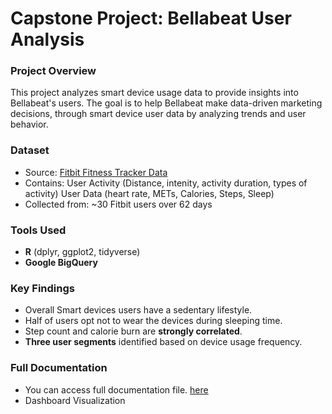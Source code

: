 # Capstone Project: Bellabeat User Analysis  

### Project Overview  
This project analyzes smart device usage data to provide insights into Bellabeat's users. The goal is to help Bellabeat make data-driven marketing decisions,
through smart device user data by analyzing trends and user behavior.

### Dataset  
- Source: [Fitbit Fitness Tracker Data](https://www.kaggle.com/arashnic/fitbit)  
- Contains: User Activity (Distance, intenity, activity duration, types of activity) User Data (heart rate, METs, Calories, Steps, Sleep)
- Collected from: ~30 Fitbit users over 62 days  

### Tools Used  
- **R** (dplyr, ggplot2, tidyverse)  
- **Google BigQuery**

###  Key Findings  
- Overall Smart devices users have a sedentary lifestyle.  
- Half of users opt not to wear the devices during sleeping time. 
- Step count and calorie burn are **strongly correlated**.
- **Three user segments** identified based on device usage frequency.

###  Full Documentation
- You can access full documentation file. [here](https://github.com/farhanhauzan/capstone-project-bellabeat-user-analysis/blob/main/docs/Capstone%20project%20documentation.pdf)
- Dashboard Visualization
   
